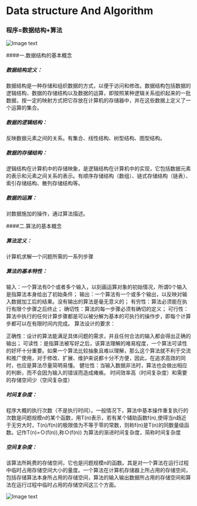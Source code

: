 # Data structure And Algorithm
### 程序=数据结构+算法

![Image text](https://github.com/tanfengjie/Algorithm/blob/master/images/DataSturcture-Algorithm.jpeg)

####一.数据结构的基本概念
##### 数据结构定义：

数据结构是一种存储和组织数据的方式，以便于访问和修改。数据结构包括数据的逻辑结构、数据的存储结构以及数据的运算，即按照某种逻辑关系组织起来的一批数据，按一定的映射方式把它存放在计算机的存储器中，并在这些数据上定义了一个运算的集合。

##### 数据的逻辑结构：
反映数据元素之间的关系。有集合、线性结构、树型结构、图型结构。
##### 数据的存储结构：
逻辑结构在计算机中的存储映象，是逻辑结构在计算机中的实现，它包括数据元素的表示和元素之间关系的表示。有顺序存储结构（数组）、链式存储结构（链表）、索引存储结构、散列存储结构等。
##### 数据的运算：
对数据施加的操作，通过算法描述。


####二.算法的基本概念
##### 算法定义：

计算机求解一个问题所需的一系列步骤

##### 算法的基本特性：

输入：一个算法有0个或者多个输入，以刻画运算对象的初始情况，所谓0个输入是指算法本身给出了初始条件；
输出：一个算法有一个或多个输出，以反映对输入数据加工后的结果。没有输出的算法是毫无意义的；
有穷性：算法必须能在执行有限个步骤之后终止；
确切性：算法的每一步骤必须有确切的定义；
可行性：算法中执行的任何计算步骤都是可以被分解为基本的可执行的操作步，即每个计算步都可以在有限时间内完成。
算法设计的要求：

正确性：设计的算法能满足具体问题的需求，并且任何合法的输入都会得出正确的输出；
可读性：是指算法被写好之后，该算法理解的难易程度，一个算法可读性的好坏十分重要。如果一个算法比较抽象且难以理解，那么这个算法就不利于交流和推广使用，对于修改、扩展、维护来说都十分不方便，因此，在追求高效的同时，也应是算法尽量简明易懂。
健壮性：当输入数据非法时，算法也会做出相应的判断，而不会因为输入的错误而造成瘫痪。
时间效率高（时间复杂度）和需要的存储空间少（空间复杂度）
##### 时间复杂度：

程序大概的执行次数（不是执行时间）。一般情况下，算法中基本操作重复执行的次数是问题规模n的某个函数，用T(n)表示，若有某个辅助函数f(n),使得当n趋近于无穷大时，T(n)/f(n)的极限值为不等于零的常数，则称f(n)是T(n)的同数量级函数。记作T(n)=Ｏ(f(n)),称Ｏ(f(n)) 为算法的渐进时间复杂度，简称时间复杂度

##### 空间复杂度：

该算法所耗费的存储空间，它也是问题规模n的函数。其是对一个算法在运行过程中临时占用存储空间大小的量度。一个算法在计算机存储器上所占用的存储空间，包括存储算法本身所占用的存储空间，算法的输入输出数据所占用的存储空间和算法在运行过程中临时占用的存储空间这三个方面。

![Image text](https://github.com/tanfengjie/Algorithm/blob/master/images/DataSturcture-Algorithm-X.jpeg)
